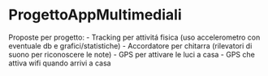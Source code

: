 # ProgettoAppMultimediali

Proposte per progetto:
	- Tracking per attivitá fisica (uso accelerometro con eventuale db e grafici/statistiche)
	- Accordatore per chitarra (rilevatori di suono per riconoscere le note)
	- GPS per attivare le luci a casa
	- GPS che attiva wifi quando arrivi a casa
